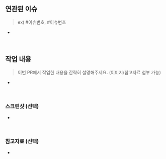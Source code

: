 ## 연관된 이슈
> ex) #이슈번호, #이슈번호 <br/>
* 

<br/>

## 작업 내용
> 이번 PR에서 작업한 내용을 간략히 설명해주세요. (이미지/참고자료 첨부 가능) <br/>
* 

<br/>

### 스크린샷 (선택)
*

<br/>

### 참고자료 (선택)
* 
